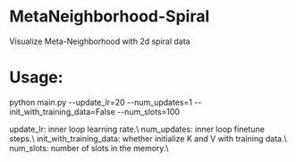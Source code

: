 # MetaNeighborhood-Spiral
Visualize Meta-Neighborhood with 2d spiral data 

# Usage:
python main.py --update_lr=20 --num_updates=1 --init_with_training_data=False --num_slots=100

update_lr: inner loop learning rate.\\
num_updates: inner loop finetune steps.\\
init_with_training_data: whether initialize K and V with training data.\\
num_slots: number of slots in the memory.\\
